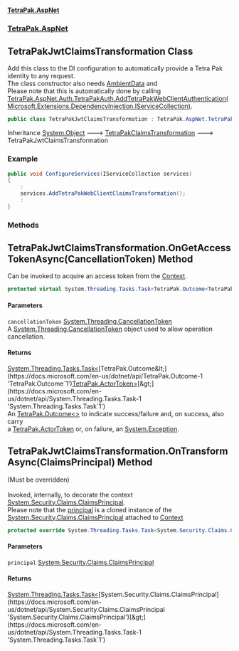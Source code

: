 #### [TetraPak.AspNet](index.md 'index')
### [TetraPak.AspNet](TetraPak_AspNet.md 'TetraPak.AspNet')
## TetraPakJwtClaimsTransformation Class
Add this class to the DI configuration to automatically provide a Tetra Pak identity to any request.  
The class constructor also needs [AmbientData](TetraPak_AspNet_AmbientData.md 'TetraPak.AspNet.AmbientData') and   
Please note that this is automatically done by calling [TetraPak.AspNet.Auth.TetraPakAuth.AddTetraPakWebClientAuthentication(Microsoft.Extensions.DependencyInjection.IServiceCollection)](https://docs.microsoft.com/en-us/dotnet/api/TetraPak.AspNet.Auth.TetraPakAuth.AddTetraPakWebClientAuthentication#TetraPak_AspNet_Auth_TetraPakAuth_AddTetraPakWebClientAuthentication_Microsoft_Extensions_DependencyInjection_IServiceCollection_ 'TetraPak.AspNet.Auth.TetraPakAuth.AddTetraPakWebClientAuthentication(Microsoft.Extensions.DependencyInjection.IServiceCollection)').  
```csharp
public class TetraPakJwtClaimsTransformation : TetraPak.AspNet.TetraPakClaimsTransformation
```

Inheritance [System.Object](https://docs.microsoft.com/en-us/dotnet/api/System.Object 'System.Object') &#129106; [TetraPakClaimsTransformation](TetraPak_AspNet_TetraPakClaimsTransformation.md 'TetraPak.AspNet.TetraPakClaimsTransformation') &#129106; TetraPakJwtClaimsTransformation  
### Example
```csharp
public void ConfigureServices(IServiceCollection services)
{
    :
    services.AddTetraPakWebClientClaimsTransformation();
    :
}
```
### Methods
<a name='TetraPak_AspNet_TetraPakJwtClaimsTransformation_OnGetAccessTokenAsync(System_Threading_CancellationToken)'></a>
## TetraPakJwtClaimsTransformation.OnGetAccessTokenAsync(CancellationToken) Method
Can be invoked to acquire an access token from the [Context](TetraPak_AspNet_TetraPakClaimsTransformation.md#TetraPak_AspNet_TetraPakClaimsTransformation_Context 'TetraPak.AspNet.TetraPakClaimsTransformation.Context').  
```csharp
protected virtual System.Threading.Tasks.Task<TetraPak.Outcome<TetraPak.ActorToken>> OnGetAccessTokenAsync(System.Threading.CancellationToken cancellationToken);
```
#### Parameters
<a name='TetraPak_AspNet_TetraPakJwtClaimsTransformation_OnGetAccessTokenAsync(System_Threading_CancellationToken)_cancellationToken'></a>
`cancellationToken` [System.Threading.CancellationToken](https://docs.microsoft.com/en-us/dotnet/api/System.Threading.CancellationToken 'System.Threading.CancellationToken')  
A [System.Threading.CancellationToken](https://docs.microsoft.com/en-us/dotnet/api/System.Threading.CancellationToken 'System.Threading.CancellationToken') object used to allow operation cancellation.  
  
#### Returns
[System.Threading.Tasks.Task&lt;](https://docs.microsoft.com/en-us/dotnet/api/System.Threading.Tasks.Task-1 'System.Threading.Tasks.Task`1')[TetraPak.Outcome&lt;](https://docs.microsoft.com/en-us/dotnet/api/TetraPak.Outcome-1 'TetraPak.Outcome`1')[TetraPak.ActorToken](https://docs.microsoft.com/en-us/dotnet/api/TetraPak.ActorToken 'TetraPak.ActorToken')[&gt;](https://docs.microsoft.com/en-us/dotnet/api/TetraPak.Outcome-1 'TetraPak.Outcome`1')[&gt;](https://docs.microsoft.com/en-us/dotnet/api/System.Threading.Tasks.Task-1 'System.Threading.Tasks.Task`1')  
An [TetraPak.Outcome&lt;&gt;](https://docs.microsoft.com/en-us/dotnet/api/TetraPak.Outcome-1 'TetraPak.Outcome`1') to indicate success/failure and, on success, also carry  
a [TetraPak.ActorToken](https://docs.microsoft.com/en-us/dotnet/api/TetraPak.ActorToken 'TetraPak.ActorToken') or, on failure, an [System.Exception](https://docs.microsoft.com/en-us/dotnet/api/System.Exception 'System.Exception').  
  
<a name='TetraPak_AspNet_TetraPakJwtClaimsTransformation_OnTransformAsync(System_Security_Claims_ClaimsPrincipal)'></a>
## TetraPakJwtClaimsTransformation.OnTransformAsync(ClaimsPrincipal) Method
(Must be overridden)<br/>  
Invoked, internally, to decorate the context [System.Security.Claims.ClaimsPrincipal](https://docs.microsoft.com/en-us/dotnet/api/System.Security.Claims.ClaimsPrincipal 'System.Security.Claims.ClaimsPrincipal').  
Please note that the [principal](TetraPak_AspNet_TetraPakJwtClaimsTransformation.md#TetraPak_AspNet_TetraPakJwtClaimsTransformation_OnTransformAsync(System_Security_Claims_ClaimsPrincipal)_principal 'TetraPak.AspNet.TetraPakJwtClaimsTransformation.OnTransformAsync(System.Security.Claims.ClaimsPrincipal).principal') is a cloned instance of the  
[System.Security.Claims.ClaimsPrincipal](https://docs.microsoft.com/en-us/dotnet/api/System.Security.Claims.ClaimsPrincipal 'System.Security.Claims.ClaimsPrincipal') attached to [Context](TetraPak_AspNet_TetraPakClaimsTransformation.md#TetraPak_AspNet_TetraPakClaimsTransformation_Context 'TetraPak.AspNet.TetraPakClaimsTransformation.Context')
```csharp
protected override System.Threading.Tasks.Task<System.Security.Claims.ClaimsPrincipal> OnTransformAsync(System.Security.Claims.ClaimsPrincipal principal);
```
#### Parameters
<a name='TetraPak_AspNet_TetraPakJwtClaimsTransformation_OnTransformAsync(System_Security_Claims_ClaimsPrincipal)_principal'></a>
`principal` [System.Security.Claims.ClaimsPrincipal](https://docs.microsoft.com/en-us/dotnet/api/System.Security.Claims.ClaimsPrincipal 'System.Security.Claims.ClaimsPrincipal')  
  
#### Returns
[System.Threading.Tasks.Task&lt;](https://docs.microsoft.com/en-us/dotnet/api/System.Threading.Tasks.Task-1 'System.Threading.Tasks.Task`1')[System.Security.Claims.ClaimsPrincipal](https://docs.microsoft.com/en-us/dotnet/api/System.Security.Claims.ClaimsPrincipal 'System.Security.Claims.ClaimsPrincipal')[&gt;](https://docs.microsoft.com/en-us/dotnet/api/System.Threading.Tasks.Task-1 'System.Threading.Tasks.Task`1')  
  
